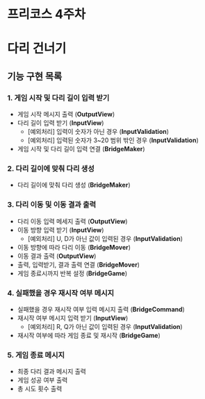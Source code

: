 # 프리코스 4주차

# 다리 건너기

## 기능 구현 목록

### 1. 게임 시작 및 다리 길이 입력 받기

- 게임 시작 메시지 출력 (**OutputView**)
- 다리 길이 입력 받기 (**InputView**)
  - [예외처리] 입력이 숫자가 아닌 경우 (**InputValidation**)
  - [예외처리] 입력된 숫자가 3~20 범위 밖인 경우 (**InputValidation**)
- 게임 시작 및 다리 길이 입력 연결 (**BridgeMaker**)

### 2. 다리 길이에 맞춰 다리 생성

- 다리 길이에 맞춰 다리 생성 (**BridgeMaker**)

### 3. 다리 이동 및 이동 결과 출력

- 다리 이동 입력 메세지 출력 (**OutputView**)
- 이동 방향 입력 받기 (**InputView**)
  - [예외처리] U, D가 아닌 값이 입력된 경우 (**InputValidation**)
- 이동 방향에 따라 다리 이동 (**BridgeMover**)
- 이동 결과 출력 (**OutputView**)
- 출력, 입력받기, 결과 출력 연결 (**BridgeMover**)
- 게임 종료시까지 반복 설정 (**BridgeGame**)

### 4. 실패했을 경우 재시작 여부 메시지

- 실패했을 경우 재시작 여부 입력 메시지 출력 (**BridgeCommand**)
- 재시작 여부 메시지 입력 받기 (**InputView**)
  - [예외처리] R, Q가 아닌 값이 입력된 경우 (**InputValidation**)
- 재시작 여부에 따라 게임 종료 및 재시작 (**BridgeGame**)

### 5. 게임 종료 메시지

- 최종 다리 결과 메시지 출력
- 게임 성공 여부 출력
- 총 시도 횟수 출력